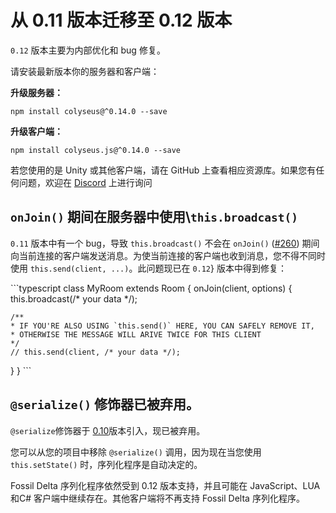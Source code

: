 # 从 0.11 版本迁移至 0.12 版本

`0.12` 版本主要为内部优化和 bug 修复。

请安装最新版本你的服务器和客户端：

**升级服务器：**

``` npm install colyseus@^0.14.0 --save ```

**升级客户端：**

```npm install colyseus.js@^0.14.0 --save ```

若您使用的是 Unity 或其他客户端，请在 GitHub 上查看相应资源库。如果您有任何问题，欢迎在 [Discord](https://discord.gg/RY8rRS7) 上进行询问

## `onJoin()` 期间在服务器中使用\\`this.broadcast()`

`0.11` 版本中有一个 bug，导致 `this.broadcast()` 不会在 `onJoin()` ([\#260](https://github.com/colyseus/colyseus/issues/260)) 期间向当前连接的客户端发送消息。为使当前连接的客户端也收到消息，您不得不同时使用 `this.send(client, ...)`。此问题现已在 `0.12`} 版本中得到修复：

\`\`\`typescript class MyRoom extends Room { onJoin(client, options) { this.broadcast(/* your data \*/);

    /**
    * IF YOU'RE ALSO USING `this.send()` HERE, YOU CAN SAFELY REMOVE IT,
    * OTHERWISE THE MESSAGE WILL ARIVE TWICE FOR THIS CLIENT
    */
    // this.send(client, /* your data */);
  } } \`\`\`


## `@serialize()` 修饰器已被弃用。

`@serialize`修饰器于 [0.10](/migrating/0.10/#i-want-to-continue-using-the-previous-serializer)版本引入，现已被弃用。

您可以从您的项目中移除 `@serialize()` 调用，因为现在当您使用 `this.setState()` 时，序列化程序是自动决定的。

Fossil Delta 序列化程序依然受到 0.12 版本支持，并且可能在 JavaScript、LUA和C# 客户端中继续存在。其他客户端将不再支持 Fossil Delta 序列化程序。
